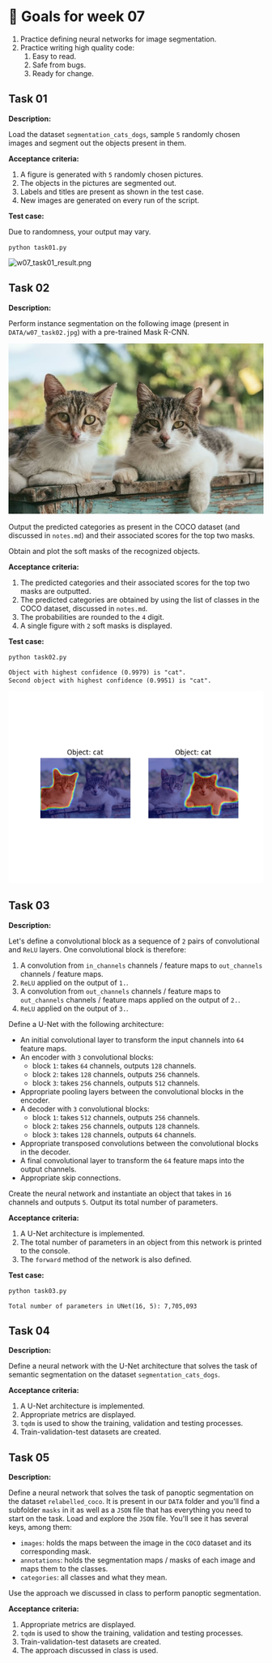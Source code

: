 # 🎯 Goals for week 07

1. Practice defining neural networks for image segmentation.
2. Practice writing high quality code:
   1. Easy to read.
   2. Safe from bugs.
   3. Ready for change.

## Task 01

**Description:**

Load the dataset `segmentation_cats_dogs`, sample `5` randomly chosen images and segment out the objects present in them.

**Acceptance criteria:**

1. A figure is generated with `5` randomly chosen pictures.
2. The objects in the pictures are segmented out.
3. Labels and titles are present as shown in the test case.
4. New images are generated on every run of the script.

**Test case:**

Due to randomness, your output may vary.

```console
python task01.py
```

![w07_task01_result.png](../assets/w07_task01_result.png "w07_task01_result.png")

## Task 02

**Description:**

Perform instance segmentation on the following image (present in `DATA/w07_task02.jpg`) with a pre-trained Mask R-CNN.

![w07_task02.jpg](../DATA/w07_task02.jpg "w07_task02.jpg")

Output the predicted categories as present in the COCO dataset (and discussed in `notes.md`) and their associated scores for the top two masks.

Obtain and plot the soft masks of the recognized objects.

**Acceptance criteria:**

1. The predicted categories and their associated scores for the top two masks are outputted.
2. The predicted categories are obtained by using the list of classes in the COCO dataset, discussed in `notes.md`.
3. The probabilities are rounded to the `4` digit.
4. A single figure with `2` soft masks is displayed.

**Test case:**

```console
python task02.py
```

```console
Object with highest confidence (0.9979) is "cat".
Second object with highest confidence (0.9951) is "cat".
```

![w07_task02_result.png](../assets/w07_task02_result.png "w07_task02_result.png")

## Task 03

**Description:**

Let's define a convolutional block as a sequence of `2` pairs of convolutional and `ReLU` layers. One convolutional block is therefore:

1. A convolution from `in_channels` channels / feature maps to `out_channels` channels / feature maps.
2. `ReLU` applied on the output of `1.`.
3. A convolution from `out_channels` channels / feature maps to `out_channels` channels / feature maps applied on the output of `2.`.
4. `ReLU` applied on the output of `3.`.

Define a U-Net with the following architecture:

- An initial convolutional layer to transform the input channels into `64` feature maps.
- An encoder with `3` convolutional blocks:
  - block `1`: takes `64` channels, outputs `128` channels.
  - block `2`: takes `128` channels, outputs `256` channels.
  - block `3`: takes `256` channels, outputs `512` channels.
- Appropriate pooling layers between the convolutional blocks in the encoder.
- A decoder with `3` convolutional blocks:
  - block `1`: takes `512` channels, outputs `256` channels.
  - block `2`: takes `256` channels, outputs `128` channels.
  - block `3`: takes `128` channels, outputs `64` channels.
- Appropriate transposed convolutions between the convolutional blocks in the decoder.
- A final convolutional layer to transform the `64` feature maps into the output channels.
- Appropriate skip connections.

Create the neural network and instantiate an object that takes in `16` channels and outputs `5`. Output its total number of parameters.

**Acceptance criteria:**

1. A U-Net architecture is implemented.
2. The total number of parameters in an object from this network is printed to the console.
3. The `forward` method of the network is also defined.

**Test case:**

```console
python task03.py
```

```console
Total number of parameters in UNet(16, 5): 7,705,093
```

## Task 04

**Description:**

Define a neural network with the U-Net architecture that solves the task of semantic segmentation on the dataset `segmentation_cats_dogs`.

**Acceptance criteria:**

1. A U-Net architecture is implemented.
2. Appropriate metrics are displayed.
3. `tqdm` is used to show the training, validation and testing processes.
4. Train-validation-test datasets are created.

## Task 05

**Description:**

Define a neural network that solves the task of panoptic segmentation on the dataset `relabelled_coco`. It is present in our `DATA` folder and you'll find a subfolder `masks` in it as well as a `JSON` file that has everything you need to start on the task. Load and explore the `JSON` file. You'll see it has several keys, among them:

- `images`: holds the maps between the image in the `COCO` dataset and its corresponding mask.
- `annotations`: holds the segmentation maps / masks of each image and maps them to the classes.
- `categories`: all classes and what they mean.

Use the approach we discussed in class to perform panoptic segmentation.

**Acceptance criteria:**

1. Appropriate metrics are displayed.
2. `tqdm` is used to show the training, validation and testing processes.
3. Train-validation-test datasets are created.
4. The approach discussed in class is used.
